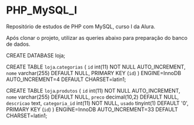 # PHP_MySQL_I
Repositório de estudos de PHP com MySQL, curso I da Alura.

Após clonar o projeto, utilizar as queries abaixo para preparação do banco de dados.

CREATE DATABASE loja;

CREATE TABLE `loja`.`categorias` (
  `id` int(11) NOT NULL AUTO_INCREMENT,
  `nome` varchar(255) DEFAULT NULL,
  PRIMARY KEY (`id`)
) ENGINE=InnoDB AUTO_INCREMENT=4 DEFAULT CHARSET=latin1;


CREATE TABLE `loja`.`produtos` (
  `id` int(11) NOT NULL AUTO_INCREMENT,
  `nome` varchar(255) DEFAULT NULL,
  `preco` decimal(10,2) DEFAULT NULL,
  `descricao` text,
  `categoria_id` int(11) NOT NULL,
  `usado` tinyint(1) DEFAULT '0',
  PRIMARY KEY (`id`)
) ENGINE=InnoDB AUTO_INCREMENT=33 DEFAULT CHARSET=latin1;
